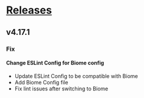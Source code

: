 # [Releases](https://github.com/Tracktor/design-system/releases)

## v4.17.1

### Fix
#### Change ESLint Config for Biome config
- Update ESLint Config to be compatible with Biome
- Add Biome Config file
- Fix lint issues after switching to Biome
